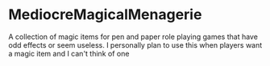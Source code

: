 # MediocreMagicalMenagerie
A collection of magic items for pen and paper role playing games that have odd effects or seem useless.  I personally plan to use this when players want a magic item and I can't think of one
